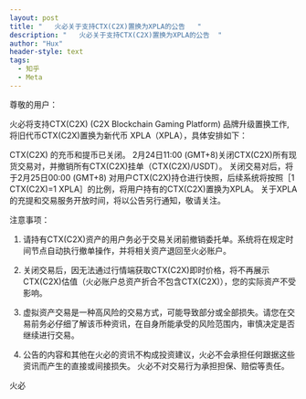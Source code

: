 ```yaml
---
layout: post
title: "   火必关于支持CTX(C2X)置换为XPLA的公告   "
description: "   火必关于支持CTX(C2X)置换为XPLA的公告  "
author: "Hux"
header-style: text
tags:
  - 知乎
  - Meta
---
```


尊敬的用户：

火必将支持CTX(C2X) (C2X Blockchain Gaming Platform) 品牌升级置换工作, 将旧代币CTX(C2X)置换为新代币 XPLA（XPLA），具体安排如下：

CTX(C2X) 的充币和提币已关闭。
2月24日11:00 (GMT+8)关闭CTX(C2X)所有现货交易对，并撤销所有CTX(C2X)挂单（CTX(C2X)/USDT）。
关闭交易对后，将于2月25日00:00 (GMT+8) 对用户CTX(C2X)持仓进行快照，后续系统将按照［1 CTX(C2X)=1 XPLA］的比例，将用户持有的CTX(C2X)置换为XPLA。
关于XPLA的充提和交易服务开放时间，将以公告另行通知，敬请关注。
 

注意事项：

1. 请持有CTX(C2X)资产的用户务必于交易关闭前撤销委托单。系统将在规定时间节点自动执行撤单操作，并将相关资产退回至火必账户。

2. 关闭交易后，因无法通过行情端获取CTX(C2X)即时价格，将不再展示CTX(C2X)估值（火必账户总资产折合不包含CTX(C2X)），您的实际资产不受影响。

3. 虚拟资产交易是一种高风险的交易方式，可能导致部分或全部损失。请您在交易前务必仔细了解该币种资讯，在自身所能承受的风险范围内，审慎决定是否继续进行交易。

4. 公告的内容和其他在火必的资讯不构成投资建议，火必不会承担任何跟据这些资讯而产生的直接或间接损失。 火必不对交易行为承担担保、赔偿等责任。

 

火必
